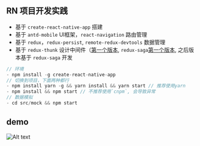 ## RN 项目开发实践

- 基于 `create-react-native-app` 搭建
- 基于 `antd-mobile` UI框架，`react-navigation` 路由管理
- 基于 `redux`，`redux-persist`, `remote-redux-devtools` 数据管理
- 基于 `redux-thunk` 设计中间件（[第一个版本](https://github.com/deot/rn-examples/tree/3f56c741b5d2c224bade81127457a7f9e965ca96), `redux-saga`[第一个版本](https://github.com/deot/rn-examples/tree/f26269365869085f4892b3814c83ca3130e7f887),  之后版本基于 `redux-saga` 开发

```js
// 环境
- npm install -g create-react-native-app
// 切换到项目，下面两种都行
- npm install yarn -g && yarn install && yarn start // 推荐使用yarn
- npm install && npm start // 不推荐使用`cnpm`, 会导致异常
// 数据模拟
- cd src/mock && npm start
```

## demo

![Alt text](https://raw.githubusercontent.com/deot/rn-examples/master/demo.gif)
